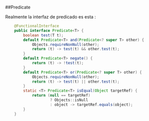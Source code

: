 ##Predicate


Realmente la interfaz de predicado es esta :
<!-- .element: class="fragment" -->


```java
	@FunctionalInterface
    public interface Predicate<T> {
        boolean test(T t);
        default Predicate<T> and(Predicate<? super T> other) {
            Objects.requireNonNull(other);
            return (t) -> test(t) && other.test(t);
        }
        default Predicate<T> negate() {
            return (t) -> !test(t);
        }
        default Predicate<T> or(Predicate<? super T> other) {
            Objects.requireNonNull(other);
            return (t) -> test(t) || other.test(t);
        }
        static <T> Predicate<T> isEqual(Object targetRef) {
            return (null == targetRef)
                    ? Objects::isNull
                    : object -> targetRef.equals(object);
        }
    }
```
<!-- .element: class="fragment" -->
